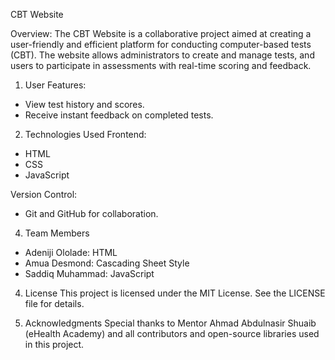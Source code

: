 CBT Website

Overview: The CBT Website is a collaborative project aimed at creating a user-friendly and efficient platform for conducting computer-based tests (CBT). 
The website allows administrators to create and manage tests, and users to participate in assessments with real-time scoring and feedback.

1. User Features:
- View test history and scores.
- Receive instant feedback on completed tests.

2. Technologies Used
Frontend:
- HTML
- CSS
- JavaScript

Version Control:
- Git and GitHub for collaboration.

4. Team Members
- Adeniji Ololade: HTML
- Amua Desmond: Cascading Sheet Style
- Saddiq Muhammad: JavaScript

4. License
This project is licensed under the MIT License. See the LICENSE file for details.

5. Acknowledgments
Special thanks to Mentor Ahmad Abdulnasir Shuaib (eHealth Academy) and all contributors and open-source libraries used in this project.



